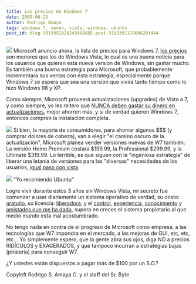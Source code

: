 ```yaml
---
title: Los precios de Windows 7
date: 2009-06-25
author: Rodrigo Amaya
tags: windows 7, seven, vista, windows, ubuntu
post_id: blog-3515952828243908885.post-3183391179666201444
---
```


[![](https://2.bp.blogspot.com/_ayvorITawE4/SkQPX9l0T9I/AAAAAAAACFM/-MMLFCu-9ek/s320/windows_7.png)](https://2.bp.blogspot.com/_ayvorITawE4/SkQPX9l0T9I/AAAAAAAACFM/-MMLFCu-9ek/s1600-h/windows_7.png)
Microsoft anuncio ahora, la lista de precios para Windows 7, [los precios](http://arstechnica.com/microsoft/news/2009/06/windows-7-pricing-announced-cheaper-than-vista.ars) son menores que los de Windows Vista, lo cual es una buena noticia para los usuarios que quieran esta nueva version de Windows, sin gastar mucho. Es también una buena estrategia para Microsoft, que probablemente incrementara sus ventas con esta estrategia, especialmente porque Windows 7 se espera que sea una versión que vivirá tanto tiempo como lo hizo Windows 98 y XP.

Como siempre, Microsoft proveerá actualizaciones (upgrades) de Vista a 7, y como siempre, yo les reitero que [NUNCA deben gastar su dinero en actualizaciones](http://www.srbyte.com/2007/03/windows-vista-y-sus-problemitas-parte.html), mejor ahorren más, y si de verdad quieren Windows 7, entonces compren la instalación completa.

[![](https://1.bp.blogspot.com/_ayvorITawE4/SkQPX6HzTZI/AAAAAAAACFU/gUs9aao8ops/s320/windows_7_boxes_270x97.JPG)](https://1.bp.blogspot.com/_ayvorITawE4/SkQPX6HzTZI/AAAAAAAACFU/gUs9aao8ops/s1600-h/windows_7_boxes_270x97.JPG)
Si bien, la mayoría de consumidores, para ahorrar algunos $$$ (y comprar dolores de cabeza), van a elegir "el camino oscuro de la actualización", Microsoft planea vender versiones nuevas de W7 también. La versión Home Premium costara $199.99, la Professional $299.99, y la Ultimate $319.99. Lo terrible, es que siguen con la "ingeniosa estrategia" de liberar una letania de versiones para las "diversas" necesidades de los usuarios, [igual paso con vista](http://www.srbyte.com/2007/02/windows-vista-y-sus-problemitas-parte-i.html).

[![](https://2.bp.blogspot.com/_ayvorITawE4/SkQPoZnKaeI/AAAAAAAACFc/D7OXJiA-Ps8/s320/915.gif)](https://2.bp.blogspot.com/_ayvorITawE4/SkQPoZnKaeI/AAAAAAAACFc/D7OXJiA-Ps8/s1600-h/915.gif)
"Yo recomiendo
Ubuntu"

Logre vivir durante estos 3 años sin Windows Vista, mi secreto fue comenzar a usar diariamente un sistema operativo de verdad, su costo: [gratuito](http://www.ubuntu.com/getubuntu), su licencia: [liberadora](http://www.es.gnu.org/modules/content/index.php?id=8), y el [control](http://www.srbyte.com/2008/11/ok-ya-instale-linux-y-ahora-que-parte.html), [experiencia](http://www.srbyte.com/2007/04/es-dificil-instalar-gnulinux.html), [conocimiento](http://www.srbyte.com/2007/07/gua-de-construccin-de-un-kernel.html) y [amistades que me ha dado](http://www.srbyte.com/2009/04/flisol-2009.html), supera en creces el sistema propietario al que medio mundo esta mal acostumbrado.

No tengo nada en contra de el progreso de Microsoft como empresa, a las tecnologías que W7 impondra en el mercado, a las mejoras de GUI, etc, etc, etc... Yo simplemente espero, que la gente abra sus ojos, diga NO a precios RIDÍCULOS y EXAGERADOS, y que tampoco incurran a estrategias bajas (piratería) para conseguir W7.

¿Y ustedes están dispuestos a pagar más de $100 por un S.O.?

Copyleft Rodrigo S. Amaya C. y el staff del Sr. Byte